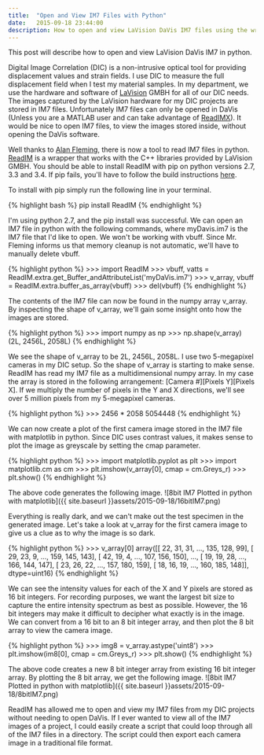 ```yaml
---
title:  "Open and View IM7 Files with Python"
date:   2015-09-18 23:44:00
description: How to open and view LaVision DaVis IM7 files using the wrapper ReadIM and Python
---
```

This post will describe how to open and view LaVision DaVis IM7 in python. 

Digital Image Correlation (DIC) is a non-intrusive optical tool for providing displacement values and strain fields. I use DIC to measure the full displacement field when I test my material samples. In my department, we use the hardware and software of [LaVision](http://www.lavision.de/en/index.php) GMBH for all of our DIC needs. The images captured by the LaVision hardware for my DIC projects are stored in IM7 files. Unfortunately IM7 files can only be opened in DaVis (Unless you are a MATLAB user and can take advantage of [ReadIMX](http://www.lavision.de/en/news/2014/2244/)). It would be nice to open IM7 files, to view the images stored inside, without opening the DaVis software.

Well thanks to [Alan Fleming](https://bitbucket.org/fleming79/), there is now a tool to read IM7 files in python. [ReadIM](https://pypi.python.org/pypi/ReadIM/0.6.5) is a wrapper that works with the C++ libraries provided by LaVision GMBH. You should be able to install ReadIM with pip on python versions 2.7, 3.3 and 3.4. If pip fails, you'll have to follow the build instructions [here](https://bitbucket.org/fleming79/readim). 

To install with pip simply run the following line in your terminal. 
<div>
{% highlight bash %}
pip install ReadIM
{% endhighlight %}
</div>

I'm using python 2.7, and the pip install was successful. We can open an IM7 file in python with the following commands, where myDavis.im7 is the IM7 file that I'd like to open. We won't be working with vbuff. Since Mr. Fleming informs us that memory cleanup is not automatic, we'll have to manually delete vbuff. 
 
<div>
{% highlight python %}
>>> import ReadIM
>>> vbuff, vatts = ReadIM.extra.get_Buffer_andAttributeList('myDaVis.im7')
>>> v_array, vbuff = ReadIM.extra.buffer_as_array(vbuff)
>>> del(vbuff)
{% endhighlight %}
</div>

The contents of the IM7 file can now be found in the numpy array v\_array. By inspecting the shape of v\_array, we'll gain some insight onto how the images are stored.
<div>
{% highlight python %}
>>> import numpy as np
>>> np.shape(v_array)
(2L, 2456L, 2058L)
{% endhighlight %}
</div>

We see the shape of v\_array to be 2L, 2456L, 2058L. I use two 5-megapixel cameras in my DIC setup. So the shape of v\_array is starting to make sense. ReadIM has read my IM7 file as a multidimensional numpy array. In my case the array is stored in the following arrangement: [Camera #][Pixels Y][Pixels X]. If we multiply the number of pixels in the Y and X directions, we'll see over 5 million pixels from my 5-megapixel cameras. 
<div>
{% highlight python %}
>>> 2456 * 2058
5054448
{% endhighlight %}
</div>

We can now create a plot of the first camera image stored in the IM7 file with matplotlib in python. Since DIC uses contrast values, it makes sense to plot the image as greyscale by setting the cmap parameter.  
<div>
{% highlight python %}
>>> import matplotlib.pyplot as plt
>>> import matplotlib.cm as cm
>>> plt.imshow(v_array[0], cmap = cm.Greys_r)
>>> plt.show()
{% endhighlight %}
</div>

The above code generates the following image.
![8bit IM7 Plotted in python with matplotlib]({{ site.baseurl }}assets/2015-09-18/16bitIM7.png)

Everything is really dark, and we can't make out the test specimen in the generated image. Let's take a look at v\_array for the first camera image to give us a clue as to why the image is so dark.
<div>
{% highlight python %}
>>> v_array[0]
array([[ 22,  31,  31, ..., 135, 128,  99],
       [ 29,  23,   9, ..., 159, 145, 143],
       [ 42,  19,   4, ..., 107, 156, 150],
       ...,
       [ 19,  19,  28, ..., 166, 144, 147],
       [ 23,  26,  22, ..., 157, 180, 159],
       [ 18,  16,  19, ..., 160, 185, 148]], dtype=uint16)
{% endhighlight %}
</div>

We can see the intensity values for each of the X and Y pixels are stored as 16 bit integers. For recording purposes, we want the largest bit size to capture the entire intensity spectrum as best as possible. However, the 16 bit integers may make it difficult to decipher what exactly is in the image. We can convert from a 16 bit to an 8 bit integer array, and then plot the 8 bit array to view the camera image.
<div>
{% highlight python %}
>>> img8 = v_array.astype('uint8')
>>> plt.imshow(im8[0], cmap = cm.Greys_r)
>>> plt.show()
{% endhighlight %}
</div>

The above code creates a new 8 bit integer array from existing 16 bit integer array. By plotting the 8 bit array, we get the following image.
![8bit IM7 Plotted in python with matplotlib]({{ site.baseurl }}assets/2015-09-18/8bitIM7.png)

ReadIM has allowed me to open and view my IM7 files from my DIC projects without needing to open DaVis. If I ever wanted to view all of the IM7 images of a project, I could easily create a script that could loop through all of the IM7 files in a directory. The script could then export each camera image in a traditional file format.

